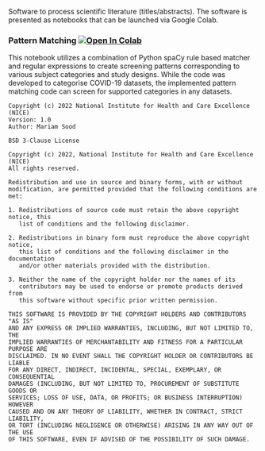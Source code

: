 Software to process scientific literature (titles/abstracts). The software is presented as notebooks that can be launched via Google Colab.

### Pattern Matching [![Open In Colab](https://colab.research.google.com/assets/colab-badge.svg)](https://colab.research.google.com/github/nice-digital/SciLiteratureProcessing/blob/main/code/screen_patternmatch_regex.ipynb)

This notebook utilizes a combination of Python spaCy rule based matcher and regular expressions to create screening patterns corresponding to various subject categories and study designs. While the code was developed to categorise COVID-19 datasets, the implemented pattern matching code can screen for supported categories in any datasets.




```
Copyright (c) 2022 National Institute for Health and Care Excellence (NICE)
Version: 1.0
Author: Mariam Sood 

BSD 3-Clause License

Copyright (c) 2022, National Institute for Health and Care Excellence (NICE)
All rights reserved.

Redistribution and use in source and binary forms, with or without
modification, are permitted provided that the following conditions are met:

1. Redistributions of source code must retain the above copyright notice, this
   list of conditions and the following disclaimer.

2. Redistributions in binary form must reproduce the above copyright notice,
   this list of conditions and the following disclaimer in the documentation
   and/or other materials provided with the distribution.

3. Neither the name of the copyright holder nor the names of its
   contributors may be used to endorse or promote products derived from
   this software without specific prior written permission.

THIS SOFTWARE IS PROVIDED BY THE COPYRIGHT HOLDERS AND CONTRIBUTORS "AS IS"
AND ANY EXPRESS OR IMPLIED WARRANTIES, INCLUDING, BUT NOT LIMITED TO, THE
IMPLIED WARRANTIES OF MERCHANTABILITY AND FITNESS FOR A PARTICULAR PURPOSE ARE
DISCLAIMED. IN NO EVENT SHALL THE COPYRIGHT HOLDER OR CONTRIBUTORS BE LIABLE
FOR ANY DIRECT, INDIRECT, INCIDENTAL, SPECIAL, EXEMPLARY, OR CONSEQUENTIAL
DAMAGES (INCLUDING, BUT NOT LIMITED TO, PROCUREMENT OF SUBSTITUTE GOODS OR
SERVICES; LOSS OF USE, DATA, OR PROFITS; OR BUSINESS INTERRUPTION) HOWEVER
CAUSED AND ON ANY THEORY OF LIABILITY, WHETHER IN CONTRACT, STRICT LIABILITY,
OR TORT (INCLUDING NEGLIGENCE OR OTHERWISE) ARISING IN ANY WAY OUT OF THE USE
OF THIS SOFTWARE, EVEN IF ADVISED OF THE POSSIBILITY OF SUCH DAMAGE.
```
